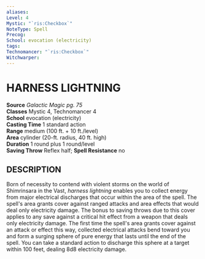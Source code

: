 ```yaml
---
aliases: 
Level: 4
Mystic: "`ris:Checkbox`"
NoteType: Spell
Precog: 
School: evocation (electricity) 
tags: 
Technomancer: "`ris:Checkbox`"
Witchwarper: 
---
```

# HARNESS LIGHTNING

**Source** _Galactic Magic pg. 75_  
**Classes** Mystic 4, Technomancer 4  
**School** evocation (electricity)  
**Casting Time** 1 standard action  
**Range** medium (100 ft. + 10 ft./level)  
**Area** cylinder (20-ft. radius, 40 ft. high)  
**Duration** 1 round plus 1 round/level  
**Saving Throw** Reflex half; **Spell Resistance** no

## DESCRIPTION

Born of necessity to contend with violent storms on the world of Shimrinsara in the Vast, _harness lightning_ enables you to collect energy from major electrical discharges that occur within the area of the spell. The spell's area grants cover against ranged attacks and area effects that would deal only electricity damage. The bonus to saving throws due to this cover applies to any save against a critical hit effect from a weapon that deals only electricity damage. The first time the spell's area grants cover against an attack or effect this way, collected electrical attacks bend toward you and form a surging sphere of pure energy that lasts until the end of the spell. You can take a standard action to discharge this sphere at a target within 100 feet, dealing 8d8 electricity damage.